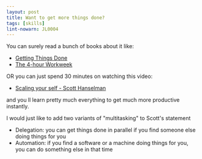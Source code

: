 ```yaml
---
layout: post
title: Want to get more things done?
tags: [skills]
lint-nowarn: JL0004
---
```


You can surely read a bunch of books about it like:

- [Getting Things Done](https://www.amazon.com/Getting-Things-Done-Stress-Free-Productivity/dp/0143126563/ref=sr_1_1?ie=UTF8&qid=1483734195&sr=8-1&keywords=getting+things+done)
- [The 4-hour Workweek](https://www.amazon.com/4-Hour-Workweek-Escape-Live-Anywhere/dp/0307465357/ref=sr_1_1?ie=UTF8&qid=1483734235&sr=8-1&keywords=4+hour+work)

OR you can just spend 30 minutes on watching this video:

- [Scaling your self - Scott Hanselman](https://www.youtube.com/watch?v=FS1mnISoG7U)

and you ll learn pretty much everything to get much more productive instantly.


I would just like to add two variants of "multitasking" to Scott's statement

- Delegation: you can get things done in parallel if you find someone else doing things for you
- Automation: if you find a software or a machine doing things for you, you can do something else in that time



